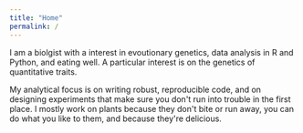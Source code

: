 ```yaml
---
title: "Home"
permalink: /
---
```


I am a biolgist with a interest in evoutionary genetics, data analysis in R and Python, and eating well.
A particular interest is on the genetics of quantitative traits.

My analytical focus is on writing robust, reproducible code, and on designing experiments that make sure you don't run into trouble in the first place.
I mostly work on plants because they don't bite or run away, you can do what you like to them, and because they're delicious.